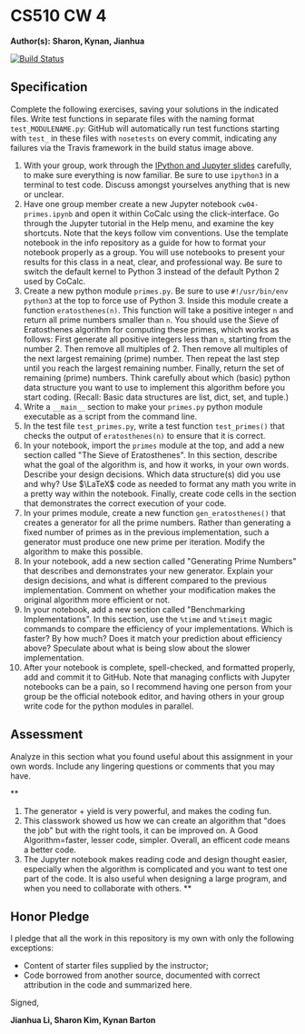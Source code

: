 # CS510 CW 4

**Author(s):** **Sharon, Kynan, Jianhua**

[![Build Status](https://travis-ci.org/chapman-cs510-2017f/cw-04-YOURNAME.svg?branch=master)](https://travis-ci.org/chapman-cs510-2017f/cw-04-YOURNAME)

## Specification

Complete the following exercises, saving your solutions in the indicated files. Write test functions in separate files with the naming format `test_MODULENAME.py`: GitHub will automatically run test functions starting with `test_` in these files with ```nosetests``` on every commit, indicating any failures via the Travis framework in the build status image above.

1. With your group, work through the [IPython and Jupyter slides](http://slides.com/profdressel/jupyter-overview) carefully, to make sure everything is now familiar. Be sure to use ```ipython3``` in a terminal to test code. Discuss amongst yourselves anything that is new or unclear.
1. Have one group member create a new Jupyter notebook ```cw04-primes.ipynb``` and open it within CoCalc using the click-interface. Go through the Jupyter tutorial in the Help menu, and examine the key shortcuts. Note that the keys follow vim conventions. Use the template notebook in the info repository as a guide for how to format your notebook properly as a group. You will use notebooks to present your results for this class in a neat, clear, and professional way. Be sure to switch the default kernel to Python 3 instead of the default Python 2 used by CoCalc.
1. Create a new python module ```primes.py```. Be sure to use ```#!/usr/bin/env python3``` at the top to force use of Python 3. Inside this module create a function ```eratosthenes(n)```. This function will take a positive integer ```n``` and return all prime numbers smaller than ```n```. You should use the Sieve of Eratosthenes algorithm for computing these primes, which works as follows: First generate all positive integers less than ```n```, starting from the number 2. Then remove all multiples of 2. Then remove all multiples of the next largest remaining (prime) number. Then repeat the last step until you reach the largest remaining number. Finally, return the set of remaining (prime) numbers. Think carefully about which (basic) python data structure you want to use to implement this algorithm before you start coding. (Recall: Basic data structures are list, dict, set, and tuple.)
1. Write a ```__main__``` section to make your ```primes.py``` python module executable as a script from the command line.
1. In the test file ```test_primes.py```, write a test function ```test_primes()``` that checks the output of ```eratosthenes(n)``` to ensure that it is correct. 
1. In your notebook, import the ```primes``` module at the top, and add a new section called "The Sieve of Eratosthenes". In this section, describe what the goal of the algorithm is, and how it works, in your own words. Describe your design decisions. Which data structure(s) did you use and why? Use $\LaTeX$ code as needed to format any math you write in a pretty way within the notebook. Finally, create code cells in the section that demonstrates the correct execution of your code.
1. In your primes module, create a new function ```gen_eratosthenes()``` that creates a generator for all the prime numbers. Rather than generating a fixed number of primes as in the previous implementation, such a generator must produce one new prime per iteration. Modify the algorithm to make this possible. 
1. In your notebook, add a new section called "Generating Prime Numbers" that describes and demonstrates your new generator. Explain your design decisions, and what is different compared to the previous implementation. Comment on whether your modification makes the original algorithm more efficient or not.
1. In your notebook, add a new section called "Benchmarking Implementations". In this section, use the ```%time``` and ```%timeit``` magic commands to compare the efficiency of your implementations. Which is faster? By how much? Does it match your prediction about efficiency above? Speculate about what is being slow about the slower implementation.
1. After your notebook is complete, spell-checked, and formatted properly, add and commit it to GitHub. Note that managing conflicts with Jupyter notebooks can be a pain, so I recommend having one person from your group be the official notebook editor, and having others in your group write code for the python modules in parallel.


## Assessment

Analyze in this section what you found useful about this assignment in your own words. Include any lingering questions or comments that you may have.

**
1. The generator + yield is very powerful, and makes the coding fun. 
2. This classwork showed us how we can create an algorithm that "does the job" but with the right tools, it can be improved on. A Good Algorithm=faster, lesser code, simpler. Overall, an efficent code means a better code.
3. The Jupyter notebook makes reading code and design thought easier, especially when the algorithm is complicated and you want to test one part of the code. It is also useful when designing a large program, and when you need to collaborate with others. **

## Honor Pledge

I pledge that all the work in this repository is my own with only the following exceptions:

* Content of starter files supplied by the instructor;
* Code borrowed from another source, documented with correct attribution in the code and summarized here.

Signed,

**Jianhua Li, Sharon Kim, Kynan Barton**
